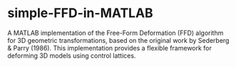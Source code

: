 # simple-FFD-in-MATLAB
A MATLAB implementation of the Free-Form Deformation (FFD) algorithm for 3D geometric transformations, based on the original work by Sederberg &amp; Parry (1986). This implementation provides a flexible framework for deforming 3D models using control lattices.
